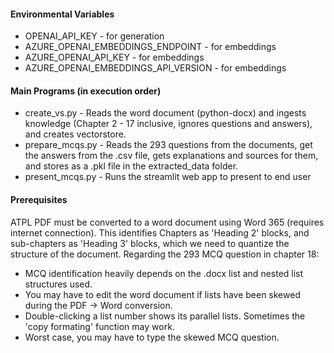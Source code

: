 #### Environmental Variables
- OPENAI_API_KEY - for generation
- AZURE_OPENAI_EMBEDDINGS_ENDPOINT - for embeddings
- AZURE_OPENAI_API_KEY - for embeddings
- AZURE_OPENAI_EMBEDDINGS_API_VERSION - for embeddings

#### Main Programs (in execution order)
- create_vs.py - Reads the word document (python-docx) and ingests knowledge (Chapter 2 - 17 inclusive, ignores questions and answers), and creates vectorstore.
- prepare_mcqs.py - Reads the 293 questions from the documents, get the answers from the .csv file, gets explanations and sources for them, and stores as a .pkl file in the extracted_data folder.
- present_mcqs.py - Runs the streamlit web app to present to end user

#### Prerequisites
ATPL PDF must be converted to a word document using Word 365 (requires internet connection).
This identifies Chapters as 'Heading 2' blocks, and sub-chapters as 'Heading 3' blocks, which we need to quantize the structure of the document.
Regarding the 293 MCQ question in chapter 18:
- MCQ identification heavily depends on the .docx list and nested list structures used.
- You may have to edit the word document if lists have been skewed during the PDF -> Word conversion.
- Double-clicking a list number shows its parallel lists. Sometimes the 'copy formating' function may work.
- Worst case, you may have to type the skewed MCQ question.

